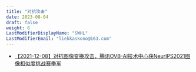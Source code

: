 ```yaml
---
title: "对抗攻击"
date: 2023-08-04
draft: false
weight: 6
LastModifierDisplayName: "SWHL"
LastModifierEmail: "liekkaskono@163.com"
---
```

 
- [【2021-12-08】对抗图像变换攻击，腾讯OVB-AI技术中心获NeurIPS2021图像相似度挑战赛季军](https://mp.weixin.qq.com/s/KfgFo2n1AUijjrMoSE1eTQ)
